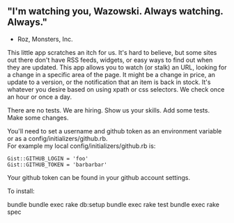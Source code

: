 
## "I'm watching you, Wazowski. Always watching. Always." 
- Roz, Monsters, Inc.

This little app scratches an itch for us. It's hard to believe, but
some sites out there don't have RSS feeds, widgets, or easy ways
to find out when they are updated. This app allows you to watch
(or stalk) an URL, looking for a change in a specific area of the
page. It might be a change in price, an update to a version, or
the notification that an item is back in stock. It's whatever you
desire based on using xpath or css selectors. We check once an
hour or once a day.

There are no tests. We are hiring. Show us your
skills. Add some tests. Make some changes.
     
You'll need to set a username and github token as an environment variable or as a config/initializers/github.rb.      
For example my local config/initializers/github.rb is:

    Gist::GITHUB_LOGIN = 'foo'
    Gist::GITHUB_TOKEN = 'barbarbar'

Your github token can be found in your github account settings.


To install:

   bundle
   bundle exec rake db:setup
   bundle exec rake test
   bundle exec rake spec
